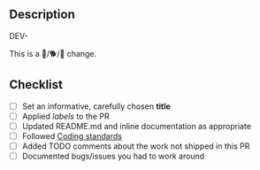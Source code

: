 ## Description
DEV-<!-- replace this with task id, leaving eg DEV-123 -->
<!--link to issue or description: Issue #-->
<!--What functionality does this add/problem does this fix?-->

This is a <!--choose one: --> 🐁/🐕/🐘 change.  <!--🐁:small, 🐕:medium, 🐘:large -->
<!-- add advice on what files to start the review with, where complex code is -->

<!-- uncomment below if it's true, delete otherwise -->
<!--
This PR part of a larger effort:
  - --> <!-- describe what will be addressed in separate PRs -->

## Checklist
- [ ] Set an informative, carefully chosen **title**
- [ ] Applied *labels* to the PR
- [ ] Updated README.md and inline documentation as appropriate
- [ ] Followed [Coding standards](/docs/coding-standard.md#coding-standard)
- [ ] Added TODO comments about the work not shipped in this PR
- [ ] Documented bugs/issues you had to work around

<!-- version 0.4.1 -->
<!-- based on https://github.com/predictionmachine/pm-coding-template/blob/main/.github/pull_request_template.md -->
